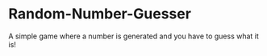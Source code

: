 # Random-Number-Guesser
A simple game where a number is generated and you have to guess what it is!
